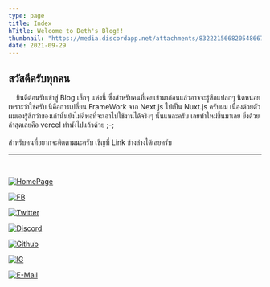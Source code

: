 ```yaml
---
type: page
title: Index
hTitle: Welcome to Deth's Blog!!
thumbnail: "https://media.discordapp.net/attachments/832221566820548667/892587613402320906/New_Project.png"
date: 2021-09-29
---
```

  ## **สวัสดีครับทุกคน** 
  &nbsp;&nbsp;&nbsp; ยินดีต้อนรับเข้าสู่ Blog เล็กๆ แห่งนี้ ซึ่งสำหรับคนที่เคยเข้ามาก่อนแล้วอาจจะรู้สึกแปลกๆ นิดหน่อย เพราะว่าใช่ครับ นี่คือการเปลี่ยน FrameWork จาก Next.js ไปเป็น Nuxt.js ครับผม เนื่องด้วยตัวผมเองรู้สึกว่าของเก่านั้นยังไม่ดีพอที่จะเอาไปใช้งานได้จริงๆ นั้นแหละครับ เลยทำใหม่ขึ้นมาเลย ยิ่งด้วยล่าสุดเลยคือ vercel ทำพังไปแล้วด้วย ;-; <br><br> สำหรับคนที่อยากจะติดตามนะครับ เชิญที่ Link ข้างล่างได้เลยครับ

---
<br>

<div>
  
  [![HomePage](https://img.shields.io/badge/-HomePage-DBDBDB?style=for-the-badge)](https://detzz.in.th)

  [![FB](https://img.shields.io/badge/Facebook-Geroge%20Katsuragi%20Deterk-1978F3?style=for-the-badge)](https://fb.com/detzz.in.th)

  [![Twitter](https://img.shields.io/badge/Twitter-@JojiDetzz-skyblue?&style=for-the-badge)](https://twitter.com/JojiDetzz)

  [![Discord](https://img.shields.io/badge/discord-katsuragi%230198-6C87D4?style=for-the-badge)](https://000198.xyz/w/discord)

  [![Github](https://img.shields.io/badge/Github-%40dethMastery-black?&style=for-the-badge)](https://github.com/dethMastery)
  
  [![IG](https://img.shields.io/badge/Instragram-%40detzz.th-82008F?style=for-the-badge)](https://instagram.com/detzz.th)
  
  <a href="mailto:me@detzz.in.th">![E-Mail](https://img.shields.io/badge/e--mail-me%40detzz.in.th-coral?style=for-the-badge)</a>
</div>